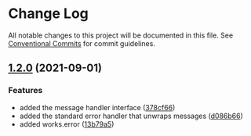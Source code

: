 # Change Log

All notable changes to this project will be documented in this file.
See [Conventional Commits](https://conventionalcommits.org) for commit guidelines.

## [1.2.0](https://github.com/zthun/works/compare/v1.1.0...v1.2.0) (2021-09-01)


### Features

* added the message handler interface ([378cf66](https://github.com/zthun/works/commit/378cf664cc40dbb1f890fff65adb9157910fa136))
* added the standard error handler that unwraps messages ([d086b66](https://github.com/zthun/works/commit/d086b661bc6c0a5d27971de82dd33912790a2db3))
* added works.error ([13b79a5](https://github.com/zthun/works/commit/13b79a595f5c632a231258bb2761e52337c0cf71))
